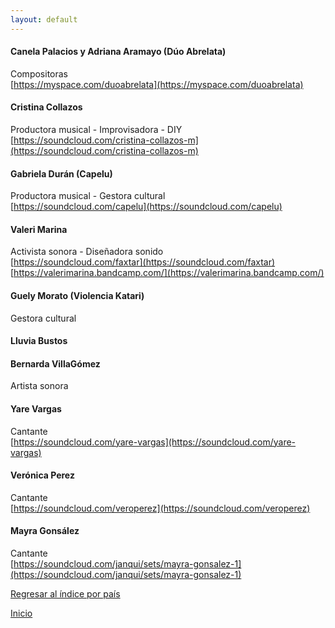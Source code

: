 ```yaml
---
layout: default
---
```


#### Canela Palacios y Adriana Aramayo (Dúo Abrelata)  
Compositoras  
[https://myspace.com/duoabrelata](https://myspace.com/duoabrelata)  

#### Cristina Collazos  
Productora musical - Improvisadora - DIY  
[https://soundcloud.com/cristina-collazos-m](https://soundcloud.com/cristina-collazos-m)  

#### Gabriela Durán (Capelu)  
Productora musical - Gestora cultural  
[https://soundcloud.com/capelu](https://soundcloud.com/capelu)  

#### Valeri Marina  
Activista sonora - Diseñadora sonido  
[https://soundcloud.com/faxtar](https://soundcloud.com/faxtar)  
[https://valerimarina.bandcamp.com/](https://valerimarina.bandcamp.com/)  

#### Guely Morato (Violencia Katari)  
Gestora cultural  

#### Lluvia Bustos  

#### Bernarda VillaGómez  
Artista sonora  

#### Yare Vargas  
Cantante  
[https://soundcloud.com/yare-vargas](https://soundcloud.com/yare-vargas)  

#### Verónica Perez  
Cantante  
[https://soundcloud.com/veroperez](https://soundcloud.com/veroperez)  

#### Mayra Gonsález  
Cantante  
[https://soundcloud.com/janqui/sets/mayra-gonsalez-1](https://soundcloud.com/janqui/sets/mayra-gonsalez-1)  


[Regresar al índice por país](./basededatos.html)  

[Inicio](./)  
